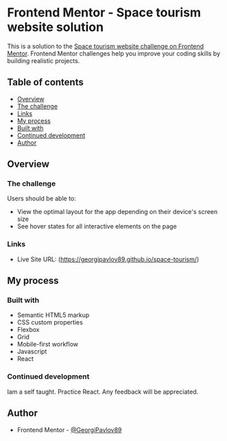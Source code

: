 # Frontend Mentor - Space tourism website solution

This is a solution to the [Space tourism website challenge on Frontend Mentor](https://www.frontendmentor.io/challenges/space-tourism-multipage-website-gRWj1URZ3). Frontend Mentor challenges help you improve your coding skills by building realistic projects.

## Table of contents

- [Overview](#overview)
- [The challenge](#the-challenge)
- [Links](#links)
- [My process](#my-process)
- [Built with](#built-with)
- [Continued development](#continued-development)
- [Author](#author)

## Overview

### The challenge

Users should be able to:

- View the optimal layout for the app depending on their device's screen size
- See hover states for all interactive elements on the page

### Links

- Live Site URL: (https://georgipavlov89.github.io/space-tourism/)

## My process

### Built with

- Semantic HTML5 markup
- CSS custom properties
- Flexbox
- Grid
- Mobile-first workflow
- Javascript
- React

### Continued development

Iam a self taught. Practice React. Any feedback will be appreciated.

## Author

- Frontend Mentor - [@GeorgiPavlov89](https://www.frontendmentor.io/profile/GeorgiPavlov89)
